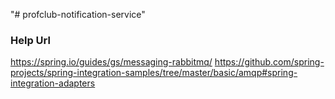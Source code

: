 "# profclub-notification-service" 

### Help Url 
https://spring.io/guides/gs/messaging-rabbitmq/
https://github.com/spring-projects/spring-integration-samples/tree/master/basic/amqp#spring-integration-adapters